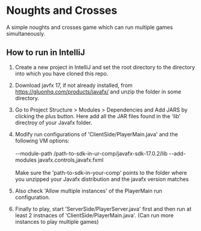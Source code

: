 # Noughts and Crosses
A simple noughts and crosses game which can run multiple games simultaneously.

## How to run in IntelliJ
1. Create a new project in IntelliJ and set the root directory to the directory into which you have cloned this repo.

2. Download javfx 17, if not already installed, from https://gluonhq.com/products/javafx/ and unzip the folder in some directory.

3. Go to Project Structure > Modules > Dependencies and Add JARS by clicking the plus button. Here add all the JAR files found in the 'lib' directroy of your Javafx folder.

4. Modify run configurations of 'ClientSide/PlayerMain.java' and the following VM options: <br> <br>
--module-path /path-to-sdk-in-ur-comp/javafx-sdk-17.0.2/lib --add-modules javafx.controls,javafx.fxml <br> <br>
Make sure the 'path-to-sdk-in-your-comp' points to the folder where you unzipped your Javafx distribution and the javafx version matches

5. Also check 'Allow multiple instances' of the PlayerMain run configuration.

6. Finally to play, start 'ServerSide/PlayerServer.java' first and then run at least 2 instnaces of 'ClientSide/PlayerMain.java'. (Can run more instances to play multiple games)
